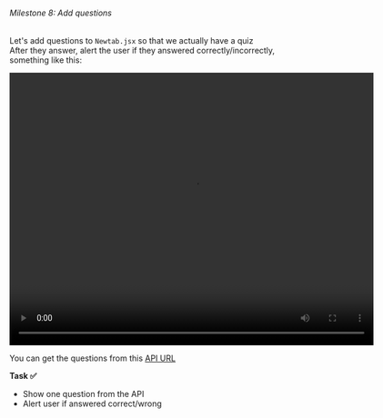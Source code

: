 ###### Milestone 8: Add questions


Let's add questions to `Newtab.jsx` so that we actually have a quiz  
After they answer, alert the user if they answered correctly/incorrectly, something like this:

<video width="640" height="480" controls preload>
  <source src="/chrome-extension/m8-1.mp4" type="video/mp4">
  Your browser does not support the video tag.
</video>


You can get the questions from this <a href="https://65-109-237-244.nip.io/api/quiz" target="_blank" style="text-decoration: underline;">API URL</a> 


**Task ✅**
- Show one question from the API
- Alert user if answered correct/wrong